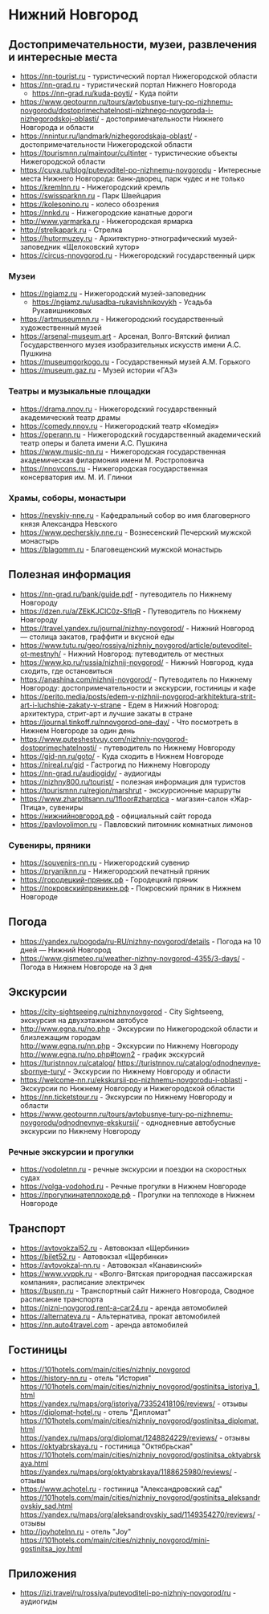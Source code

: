 # Нижний Новгород

## Достопримечательности, музеи, развлечения и интересные места

* https://nn-tourist.ru - туристический портал Нижегородской области
* https://nn-grad.ru - туристический портал Нижнего Новгорода
    + https://nn-grad.ru/kuda-poyti/ - Куда пойти
* https://www.geotournn.ru/tours/avtobusnye-tury-po-nizhnemu-novgorodu/dostoprimechatelnosti-nizhnego-novgoroda-i-nizhegorodskoj-oblasti/ - достопримечательности Нижнего Новгорода и области
* https://nnintur.ru/landmark/nizhegorodskaja-oblast/ - достопримечательности Нижегородской области
* https://tourismnn.ru/maintour/cultinter - туристические объекты Нижегородской области
* https://cuva.ru/blog/putevoditel-po-nizhnemu-novgorodu - Интересные места Нижнего Новгорода: банк-дворец, парк чудес и не только
* https://kremlnn.ru - Нижегородский кремль
* https://swissparknn.ru - Парк Швейцария
* https://kolesonino.ru - колесо обозрения
* https://nnkd.ru - Нижегородские канатные дороги
* http://www.yarmarka.ru - Нижегородская ярмарка
* http://strelkapark.ru - Стрелка
* https://hutormuzey.ru - Архитектурно-этнографический музей-заповедник «Щелоковский хутор»
* https://circus-nnovgorod.ru - Нижегородский государственный цирк

### Музеи

* https://ngiamz.ru - Нижегородский музей-заповедник
    + https://ngiamz.ru/usadba-rukavishnikovykh - Усадьба Рукавишниковых
* https://artmuseumnn.ru - Нижегородский государственный художественный музей
* https://arsenal-museum.art - Арсенал, Волго-Вятский филиал Государственного музея изобразительных искусств имени А.С. Пушкина
* https://museumgorkogo.ru - Государственный музей А.М. Горького
* https://museum.gaz.ru - Музей истории «ГАЗ»

### Театры и музыкальные площадки

* https://drama.nnov.ru - Нижегородский государственный академический театр драмы
* https://comedy.nnov.ru - Нижегородский театр «Комедiя»
* https://operann.ru - Нижегородский государственный академический театр оперы и балета имени А.С. Пушкина
* https://www.music-nn.ru - Нижегородская государственная академическая филармония имени М. Ростроповича
* https://nnovcons.ru - Нижегородская государственная консерватория им. М. И. Глинки

### Храмы, соборы, монастыри

* https://nevskiy-nne.ru - Кафедральный собор во имя благоверного князя Александра Невского
* https://www.pecherskiy.nne.ru - Вознесенский Печерский мужской монастырь
* https://blagomm.ru - Благовещенский мужской монастырь

## Полезная информация

* https://nn-grad.ru/bank/guide.pdf - путеводитель по Нижнему Новгороду
* https://dzen.ru/a/ZEkKJClC0z-SfIqR - Путеводитель по Нижнему Новгороду
* https://travel.yandex.ru/journal/nizhny-novgorod/ - Нижний Новгород — столица закатов, граффити и вкусной еды
* https://www.tutu.ru/geo/rossiya/nizhniy_novgorod/article/putevoditel-ot-mestnyh/ - Нижний Новгород: путеводитель от местных
* https://www.kp.ru/russia/nizhnij-novgorod/ - Нижний Новгород, куда сходить, где остановиться
* https://anashina.com/nizhnij-novgorod/ - Путеводитель по Нижнему Новгороду: достопримечательности и экскурсии, гостиницы и кафе
* https://perito.media/posts/edem-v-nizhnii-novgorod-arkhitektura-strit-art-i-luchshie-zakaty-v-strane - Едем в Нижний Новгород: архитектура, стрит-арт и лучшие закаты в стране
* https://journal.tinkoff.ru/nnovgorod-one-day/ - Что посмотреть в Нижнем Новгороде за один день
* https://www.puteshestvuy.com/nizhniy-novgorod-dostoprimechatelnosti/ - путеводитель по Нижнему Новгороду
* https://gid-nn.ru/goto/ - Куда сходить в Нижнем Новгороде
* https://nireal.ru/gid - Гастрогид по Нижнему Новгороду
* https://nn-grad.ru/audiogidy/ - аудиогиды
* https://nizhny800.ru/tourist/ - полезная информация для туристов
* https://tourismnn.ru/region/marshrut - экскурсионные маршруты
* https://www.zharptitsann.ru/1floor#zharptica - магазин-салон «Жар-Птица», сувениры
* https://нижнийновгород.рф - официальный сайт города
* https://pavlovolimon.ru - Павловский питомник комнатных лимонов

### Сувениры, пряники

* https://souvenirs-nn.ru - Нижегородский сувенир
* https://pryaniknn.ru - Нижегородский печатный пряник
* https://городецкий-пряник.рф - Городецкий пряник
* https://покровскийпряникнн.рф - Покровский пряник в Нижнем Новгороде

## Погода

* https://yandex.ru/pogoda/ru-RU/nizhny-novgorod/details - Погода на 10 дней — Нижний Новгород
* https://www.gismeteo.ru/weather-nizhny-novgorod-4355/3-days/ - Погода в Нижнем Новгороде на 3 дня

## Экскурсии

* https://city-sightseeing.ru/nizhnynovgorod - City Sightseeng, экскурсия на двухэтажном автобусе
* http://www.egna.ru/no.php - Экскурсии по Нижегородской области и близлежащим городам  
  http://www.egna.ru/nn.php - Экскурсии по Нижнему Новгороду  
  http://www.egna.ru/no.php#town2 - график экскурсий
* https://turistnnov.ru/catalog/   https://turistnnov.ru/catalog/odnodnevnye-sbornye-tury/ - Экскурсии по Нижнему Новгороду и области
* https://welcome-nn.ru/ekskursii-po-nizhnemu-novgorodu-i-oblasti - Экскурсии по Нижнему Новгороду и Нижегородской области
* https://nn.ticketstour.ru - Экскурсии по Нижнему Новгороду и области
* https://www.geotournn.ru/tours/avtobusnye-tury-po-nizhnemu-novgorodu/odnodnevnye-ekskursii/ - однодневные автобусные экскурсии по Нижнему Новгороду

### Речные экскурсии и прогулки

* https://vodoletnn.ru - речные экскурсии и поездки на скоростных судах
* https://volga-vodohod.ru - Речные прогулки в Нижнем Новгороде
* https://прогулкинатеплоходе.рф - Прогулки на теплоходе в Нижнем Новгороде

## Транспорт

* https://avtovokzal52.ru - Автовокзал «Щербинки»
* https://bilet52.ru - Автовокзал «Щербинки»
* https://avtovokzal-nn.ru - Автовокзал «Канавинский»
* https://www.vvppk.ru - «Волго-Вятская пригородная пассажирская компания», расписание электричек
* https://busnn.ru - Транспортный сайт Нижнего Новгорода, Сводное расписание транспорта
* https://nizni-novgorod.rent-a-car24.ru - аренда автомобилей
* https://alternateva.ru - Альтернатива, прокат автомобилей
* https://nn.auto4travel.com - аренда автомобилей

## Гостиницы

* https://101hotels.com/main/cities/nizhniy_novgorod
* https://history-nn.ru - отель "История"  
  https://101hotels.com/main/cities/nizhniy_novgorod/gostinitsa_istoriya_1.html  
  https://yandex.ru/maps/org/istoriya/73352418106/reviews/ - отзывы
* https://diplomat-hotel.ru - отель "Дипломат"  
  https://101hotels.com/main/cities/nizhniy_novgorod/gostinitsa_diplomat.html  
  https://yandex.ru/maps/org/diplomat/1248824229/reviews/ - отзывы
* https://oktyabrskaya.ru - гостиница "Октябрьская"  
  https://101hotels.com/main/cities/nizhniy_novgorod/gostinitsa_oktyabrskaya.html  
  https://yandex.ru/maps/org/oktyabrskaya/1188625980/reviews/ - отзывы
* https://www.achotel.ru - гостиница "Александровский сад"  
  https://101hotels.com/main/cities/nizhniy_novgorod/gostinitsa_aleksandrovskiy_sad.html  
  https://yandex.ru/maps/org/aleksandrovskiy_sad/1149354270/reviews/ - отзывы
* http://joyhotelnn.ru - отель "Joy"  
  https://101hotels.com/main/cities/nizhniy_novgorod/mini-gostinitsa_joy.html

## Приложения

* https://izi.travel/ru/rossiya/putevoditeli-po-nizhniy-novgorod/ru - аудиогиды
